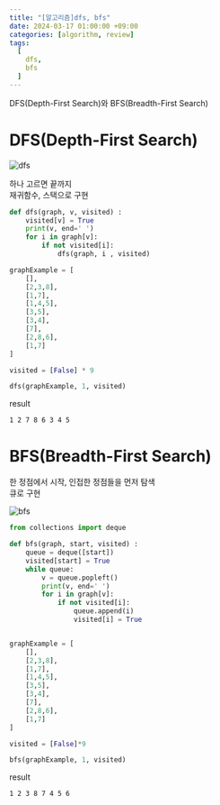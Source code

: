```yaml
---
title: "[알고리즘]dfs, bfs"
date: 2024-03-17 01:00:00 +09:00
categories: [algorithm, review]
tags:
  [
    dfs,
    bfs
  ]
---
```


DFS(Depth-First Search)와 BFS(Breadth-First Search)

# DFS(Depth-First Search)

![dfs](https://velog.velcdn.com/images/gusdh2/post/39a06f87-7153-40c0-925d-2a3b52daeeab/image.gif)

하나 고르면 끝까지<br/>
재귀함수, 스택으로 구현

```python
def dfs(graph, v, visited) :
    visited[v] = True
    print(v, end=' ')
    for i in graph[v]:
        if not visited[i]:
            dfs(graph, i , visited)

graphExample = [
    [],
    [2,3,8],
    [1,7],
    [1,4,5],
    [3,5],
    [3,4],
    [7],
    [2,8,6],
    [1,7]
]

visited = [False] * 9

dfs(graphExample, 1, visited)
```
result
```
1 2 7 8 6 3 4 5
```

# BFS(Breadth-First Search)

한 정점에서 시작, 인접한 정점들을 먼저 탐색<br/>
큐로 구현

![bfs](https://velog.velcdn.com/images/gusdh2/post/85667c54-7a99-4540-a9f9-8b283bc1e519/image.gif)

```python
from collections import deque

def bfs(graph, start, visited) :
    queue = deque([start])
    visited[start] = True
    while queue:
        v = queue.popleft()
        print(v, end=' ')
        for i in graph[v]:
            if not visited[i]:
                queue.append(i)
                visited[i] = True


graphExample = [
    [],
    [2,3,8],
    [1,7],
    [1,4,5],
    [3,5],
    [3,4],
    [7],
    [2,8,6],
    [1,7]
]

visited = [False]*9

bfs(graphExample, 1, visited)
```
result
```
1 2 3 8 7 4 5 6 
```

